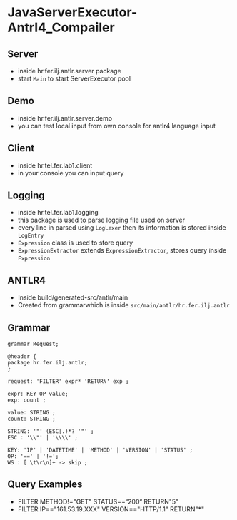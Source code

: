 # JavaServerExecutor-Antrl4_Compailer

## Server
- inside hr.fer.ilj.antlr.server package
- start `Main` to start ServerExecutor pool

## Demo
- inside hr.fer.ilj.antlr.server.demo
- you can test local input from own console for antlr4 language input

## Client
- inside hr.tel.fer.lab1.client
- in your console you can input query

## Logging
- inside hr.tel.fer.lab1.logging
- this package is used to parse logging file used on server
- every line in parsed using `LogLexer` then its information is stored inside `LogEntry`
- `Expression` class is used to store query
- `ExpressionExtractor` extends `ExpressionExtractor`, stores query inside `Expression`

## ANTLR4
- Inside build/generated-src/antlr/main
- Created from grammarwhich is inside `src/main/antlr/hr.fer.ilj.antlr`

## Grammar
```
grammar Request;

@header {
package hr.fer.ilj.antlr; 
}

request: 'FILTER' expr* 'RETURN' exp ;

expr: KEY OP value;
exp: count ;

value: STRING ;
count: STRING ;

STRING: '"' (ESC|.)*? '"' ;
ESC : '\\"' | '\\\\' ; 

KEY: 'IP' | 'DATETIME' | 'METHOD' | 'VERSION' | 'STATUS' ;
OP: '==' | '!=';
WS : [ \t\r\n]+ -> skip ;
```


## Query Examples
- FILTER METHOD!="GET" STATUS==“200“ RETURN"5" 
- FILTER IP=="161.53.19.XXX" VERSION=="HTTP/1.1" RETURN"*" 
